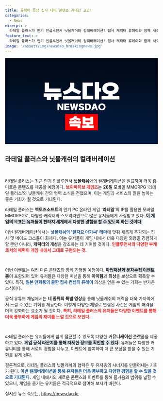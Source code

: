 ```yaml
---
title: 류헤이 등장 집사 테마 콘텐츠 기대감 고조!
categories:
  - News
excerpt: >
  라테일 플러스가 인기 인플루언서 닛몰캐쉬와 컬래버레이션! 집사 캐릭터 류헤이와 함께 새로운 의상과 특별 영상, 다양한 이벤트가 가득! 놓치지 마세요!
feature_text: >
  라테일 플러스가 인기 인플루언서 닛몰캐쉬와 컬래버레이션! 집사 캐릭터 류헤이와 함께 새로운 의상과 특별 영상, 다양한 이벤트가 가득! 놓치지 마세요!
image: '/assets/img/newsdao_breakingnews.jpg'
---
```


<p><img src="/assets/img/newsdao_breakingnews.jpg" alt="cryptoinkorea 속보" /></p>

<h2 data-ke-size="size26">라테일 플러스와 닛몰캐쉬의 컬래버레이션</h2>

<p data-ke-size="size16">&nbsp;</p>  

<p>라테일 플러스는 최근 인기 인플루언서 <strong>닛몰캐쉬</strong>와의 컬래버레이션을 발표하며 더욱 흥미로운 콘텐츠를 제공할 예정이다. <b><span style="color: #ee2323;">브이파이브 게임즈</span></b>는 <strong>26일</strong> 모바일 MMORPG ‘라테일 플러스’와 닛몰캐쉬 간의 협력 소식을 전했으며, 이는 게임과 서비스의 질을 높이는 좋은 기회가 될 것으로 기대된다. </p>

<p>라테일 플러스는 <strong>액토즈소프트</strong>의 인기 PC 온라인 게임 <strong>‘라테일’</strong>의 IP를 활용한 모바일 MMORPG로, 다양한 캐릭터와 스토리라인으로 많은 유저들에게 사랑받고 있다. <b><span style="background-color: #21538527;">이 게임의 목표는 유저들이 판타지 세계에서 다양한 경험을 할 수 있도록 하는 것이다.</span></b> </p>

<p>이번 컬래버레이션에서는 <b><span style="color: #1a5490;">닛몰캐쉬의 '잘자요 아가씨' 테마</span></b>에 맞춰 새롭게 추가되는 집사 및 메이드 코스튬이 화제다. 이는 유저들이 게임 내에서 더욱 다양한 외형을 경험하게 할 뿐만 아니라, <strong>캐릭터의 개성</strong>을 강조하는 데 기여할 것이다. <b><span style="color: #ee2323;">인플루언서의 다양한 부캐로서의 매력이 게임 내에서 그대로 구현되는 것.</span></b></p>

<p data-ke-size="size16">&nbsp;</p>  

<p>이번 이벤트는 여러 다른 콘텐츠와 함께 진행될 예정이다. <b><span style="background-color: #21538527;">마법패션과 문자수집 이벤트 등</span></b>이 포함되어 있어 유저들은 다양한 미션을 통해 <strong>아이템</strong>과 <strong>의상</strong>을 보상으로 획득할 수 있다. 특히, <b><span style="color: #1a5490;">일본 만화풍의 쿨한 집사 컨셉의 류헤이</span></b> 의상을 얻을 수 있는 기회는 반가운 소식이다. </p>

<p>공식 유튜브 채널에서는 <strong>네 종류의 특별 영상</strong>을 통해 닛몰캐쉬의 매력을 더욱 가까이에서 느낄 수 있는 기회를 제공한다. 이렇게 다양한 채널로 연결된 사건은 게임의 매력을 더욱 강화하는 요소가 될 것이다. <b><span style="color: #ee2323;">특히, 라테일 플러스의 유저들은 다양한 이벤트를 통해 더욱 풍부하게 게임의 재미를 느낄 것으로 보인다.</span></b></p>

<p data-ke-size="size16">&nbsp;</p>  

<p>라테일 플러스는 유저들에게 쉽게 접근할 수 있도록 다양한 <strong>커뮤니케이션</strong> 플랫폼을 제공하고 있다. <b><span style="background-color: #21538527;">게임 공식 라운지를 통해 자세한 정보를 확인할 수 있다.</span></b> 유저들은 다양한 커뮤니티를 통해 서로의 경험을 나누고, 이벤트에 참여하여 더 큰 보상을 받을 수 있는 기회를 갖게 된다. </p>

<p>결론적으로, 라테일 플러스와 닛몰캐쉬의 협력은 두 유저층의 시너지를 만들어내는 기회가 된다. <b><span style="color: #1a5490;">이번 컬래버레이션을 통해 유저들은 더욱 풍부하고 다양한 경험을 할 수 있을 것으로 기대된다.</span></b> 게임 내에서의 새로운 콘텐츠와 이벤트를 통해 즐거움의 범위를 넓힐 수 있으니, 게임을 즐기는 유저들은 적극적으로 참여해 보시기 바란다.</p>
실시간 뉴스 속보는, <a href="https://newsdao.kr" rel="dofollow">https://newsdao.kr</a>



